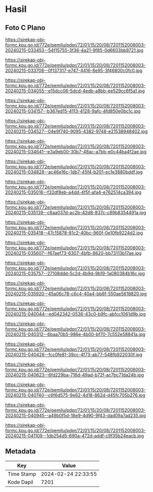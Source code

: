 # Hasil

## Foto C Plano

https://sirekap-obj-formc.kpu.go.id/772e/pemilu/pdpr/72/01/15/20/08/7201152008003-20240215-033453--54f15755-3f36-4a21-9f85-0d6603bb9721.jpg

https://sirekap-obj-formc.kpu.go.id/772e/pemilu/pdpr/72/01/15/20/08/7201152008003-20240215-033708--0f137317-e747-4416-8e95-3f46800c0fc0.jpg

https://sirekap-obj-formc.kpu.go.id/772e/pemilu/pdpr/72/01/15/20/08/7201152008003-20240215-034055--e15dcc06-5dcd-4edb-a8bb-ee529cc6f5a1.jpg

https://sirekap-obj-formc.kpu.go.id/772e/pemilu/pdpr/72/01/15/20/08/7201152008003-20240215-034157--b367ed15-4113-4128-9afc-4fd850e0bc1c.jpg

https://sirekap-obj-formc.kpu.go.id/772e/pemilu/pdpr/72/01/15/20/08/7201152008003-20240215-034527--04e9f740-9095-4382-9748-e21538948402.jpg

https://sirekap-obj-formc.kpu.go.id/772e/pemilu/pdpr/72/01/15/20/08/7201152008003-20240215-034641--e3a9eb00-30b7-48ac-a7bb-e0c44ba4f2ae.jpg

https://sirekap-obj-formc.kpu.go.id/772e/pemilu/pdpr/72/01/15/20/08/7201152008003-20240215-034828--ac46e16c-1db7-45f4-b201-ec1e3880bddf.jpg

https://sirekap-obj-formc.kpu.go.id/772e/pemilu/pdpr/72/01/15/20/08/7201152008003-20240215-035016--f32df8eb-a4dd-4f5f-afa4-e762514ca394.jpg

https://sirekap-obj-formc.kpu.go.id/772e/pemilu/pdpr/72/01/15/20/08/7201152008003-20240215-035139--c6aa037d-ac2b-42d8-837c-c89b8354491a.jpg

https://sirekap-obj-formc.kpu.go.id/772e/pemilu/pdpr/72/01/15/20/08/7201152008003-20240215-035418--47c15878-81c2-40bc-960f-0e10fb9224d2.jpg

https://sirekap-obj-formc.kpu.go.id/772e/pemilu/pdpr/72/01/15/20/08/7201152008003-20240215-035607--f67aef73-6307-4bfb-8620-bb73113b17ae.jpg

https://sirekap-obj-formc.kpu.go.id/772e/pemilu/pdpr/72/01/15/20/08/7201152008003-20240215-035757--27108ddd-5c2d-4b9d-9b19-1a080384b16c.jpg

https://sirekap-obj-formc.kpu.go.id/772e/pemilu/pdpr/72/01/15/20/08/7201152008003-20240215-035920--45a06c78-c6c4-40a4-bb6f-550ae5618820.jpg

https://sirekap-obj-formc.kpu.go.id/772e/pemilu/pdpr/72/01/15/20/08/7201152008003-20240215-040044--ed042342-0536-43c0-b9fc-abfcc1061d9b.jpg

https://sirekap-obj-formc.kpu.go.id/772e/pemilu/pdpr/72/01/15/20/08/7201152008003-20240215-040312--6baa70b5-986e-4b00-bf70-7c552e58841a.jpg

https://sirekap-obj-formc.kpu.go.id/772e/pemilu/pdpr/72/01/15/20/08/7201152008003-20240215-040426--fcc0fe81-39cc-4f73-ab77-548fb922030f.jpg

https://sirekap-obj-formc.kpu.go.id/772e/pemilu/pdpr/72/01/15/20/08/7201152008003-20240215-040623--6fd229ba-716d-49ad-b72f-ac7bc71da24b.jpg

https://sirekap-obj-formc.kpu.go.id/772e/pemilu/pdpr/72/01/15/20/08/7201152008003-20240215-040740--c6f6d575-9e62-4d18-862d-d45fc705b276.jpg

https://sirekap-obj-formc.kpu.go.id/772e/pemilu/pdpr/72/01/15/20/08/7201152008003-20240215-040945--a49b0f5d-18e9-4d90-9f43-dad09a7ad235.jpg

https://sirekap-obj-formc.kpu.go.id/772e/pemilu/pdpr/72/01/15/20/08/7201152008003-20240215-041109--1db254d5-690a-472d-addf-c9f35b24eacb.jpg


## Metadata

| Key        | Value               |
| ---------- | ------------------- |
| Time Stamp | 2024-02-24 22:33:55 |
| Kode Dapil | 7201                |



